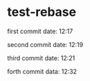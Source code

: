 # test-rebase
first commit date: 12:17

second commit date: 12:19

third commit date: 12:21

forth commit data: 12:32